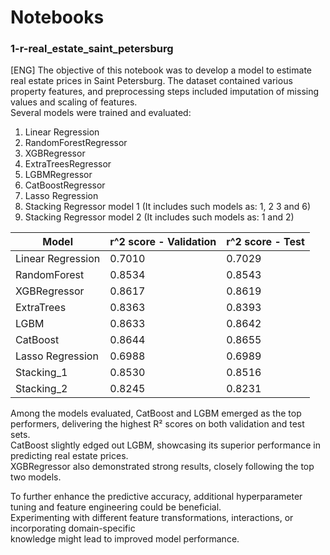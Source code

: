 # Notebooks
### 1-r-real_estate_saint_petersburg
[ENG] The objective of this notebook was to develop a model to estimate real estate prices in Saint Petersburg.
The dataset contained various property features, and preprocessing steps included imputation of missing values and scaling of features.  
Several models were trained and evaluated:
1. Linear Regression
2. RandomForestRegressor
3. XGBRegressor
4. ExtraTreesRegressor
5. LGBMRegressor
6. CatBoostRegressor
7. Lasso Regression
8. Stacking Regressor model 1 (It includes such models as: 1, 2 3 and 6)
9. Stacking Regressor model 2 (It includes such models as: 1 and 2)

| Model               | r^2 score - Validation |  r^2 score - Test  |
|---------------------|------------------------|--------------------|
| Linear Regression   | 0.7010                 | 0.7029             |
| RandomForest        | 0.8534                 | 0.8543             |
| XGBRegressor        | 0.8617                 | 0.8619             |
| ExtraTrees          | 0.8363                 | 0.8393             |
| LGBM                | 0.8633                 | 0.8642             |
| CatBoost            | 0.8644                 | 0.8655             |
| Lasso Regression    | 0.6988                 | 0.6989             |
| Stacking_1          | 0.8530                 | 0.8516             |
| Stacking_2          | 0.8245                 | 0.8231             |


Among the models evaluated, CatBoost and LGBM emerged as the top performers,  delivering the highest R² scores on both validation and test sets.    
CatBoost slightly edged out LGBM, showcasing its superior performance in predicting real estate prices.  
XGBRegressor also demonstrated strong results, closely following the top two models.

To further enhance the predictive accuracy, additional hyperparameter tuning and feature engineering could be beneficial.  
Experimenting with different feature transformations, interactions, or incorporating domain-specific   
knowledge might lead to improved model performance.

